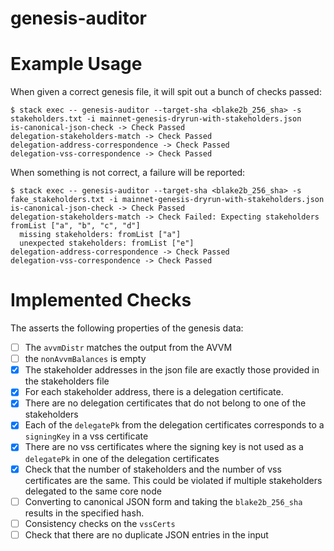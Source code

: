 # genesis-auditor

# Example Usage

When given a correct genesis file, it will spit out a bunch of checks passed:

```
$ stack exec -- genesis-auditor --target-sha <blake2b_256_sha> -s stakeholders.txt -i mainnet-genesis-dryrun-with-stakeholders.json
is-canonical-json-check -> Check Passed
delegation-stakeholders-match -> Check Passed
delegation-address-correspondence -> Check Passed
delegation-vss-correspondence -> Check Passed
```

When something is not correct, a failure will be reported:

```
$ stack exec -- genesis-auditor --target-sha <blake2b_256_sha> -s fake_stakeholders.txt -i mainnet-genesis-dryrun-with-stakeholders.json
is-canonical-json-check -> Check Passed
delegation-stakeholders-match -> Check Failed: Expecting stakeholders fromList ["a", "b", "c", "d"]
  missing stakeholders: fromList ["a"]
  unexpected stakeholders: fromList ["e"]
delegation-address-correspondence -> Check Passed
delegation-vss-correspondence -> Check Passed
```

# Implemented Checks

The asserts the following properties of the genesis data:

- [ ] The `avvmDistr` matches the output from the AVVM
- [ ] the `nonAvvmBalances` is empty
- [x] The stakeholder addresses in the json file are exactly those provided in the stakeholders file
- [x] For each stakeholder address, there is a delegation certificate.
- [x] There are no delegation certificates that do not belong to one of the stakeholders
- [x] Each of the `delegatePk` from the delegation certificates corresponds to a `signingKey` in a vss certificate
- [x] There are no vss certificates where the signing key is not used as a `delegatePk` in one of the delegation certificates
- [x] Check that the number of stakeholders and the number of vss certificates are the same.  This could be violated if multiple stakeholders delegated to the same core node
- [ ] Converting to canonical JSON form and taking the `blake2b_256_sha` results in the specified hash.
- [ ] Consistency checks on the `vssCerts`
- [ ] Check that there are no duplicate JSON entries in the input
